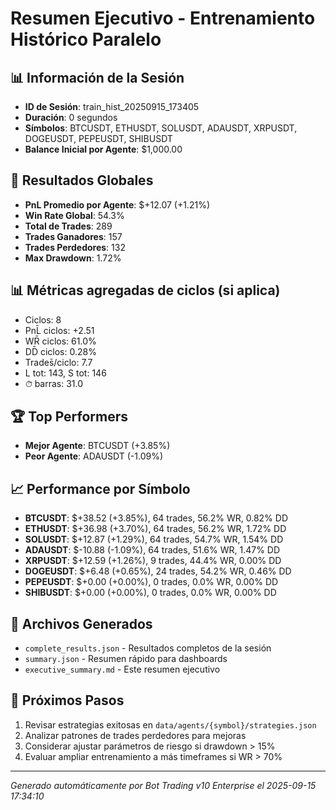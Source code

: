 # Resumen Ejecutivo - Entrenamiento Histórico Paralelo

## 📊 Información de la Sesión
- **ID de Sesión**: train_hist_20250915_173405
- **Duración**: 0 segundos
- **Símbolos**: BTCUSDT, ETHUSDT, SOLUSDT, ADAUSDT, XRPUSDT, DOGEUSDT, PEPEUSDT, SHIBUSDT
- **Balance Inicial por Agente**: $1,000.00

## 🎯 Resultados Globales
- **PnL Promedio por Agente**: $+12.07 (+1.21%)
- **Win Rate Global**: 54.3%
- **Total de Trades**: 289
- **Trades Ganadores**: 157
- **Trades Perdedores**: 132
- **Max Drawdown**: 1.72%

## 📊 Métricas agregadas de ciclos (si aplica)
- Ciclos: 8
- PnL̄ ciclos: +2.51
- WR̄ ciclos: 61.0%
- DD̄ ciclos: 0.28%
- Trades̄/ciclo: 7.7
- L tot: 143, S tot: 146
- ⏱̄ barras: 31.0


## 🏆 Top Performers
- **Mejor Agente**: BTCUSDT (+3.85%)
- **Peor Agente**: ADAUSDT (-1.09%)

## 📈 Performance por Símbolo
- **BTCUSDT**: $+38.52 (+3.85%), 64 trades, 56.2% WR, 0.82% DD
- **ETHUSDT**: $+36.98 (+3.70%), 64 trades, 56.2% WR, 1.72% DD
- **SOLUSDT**: $+12.87 (+1.29%), 64 trades, 54.7% WR, 1.54% DD
- **ADAUSDT**: $-10.88 (-1.09%), 64 trades, 51.6% WR, 1.47% DD
- **XRPUSDT**: $+12.59 (+1.26%), 9 trades, 44.4% WR, 0.00% DD
- **DOGEUSDT**: $+6.48 (+0.65%), 24 trades, 54.2% WR, 0.46% DD
- **PEPEUSDT**: $+0.00 (+0.00%), 0 trades, 0.0% WR, 0.00% DD
- **SHIBUSDT**: $+0.00 (+0.00%), 0 trades, 0.0% WR, 0.00% DD

## 📁 Archivos Generados
- `complete_results.json` - Resultados completos de la sesión
- `summary.json` - Resumen rápido para dashboards
- `executive_summary.md` - Este resumen ejecutivo

## 🎯 Próximos Pasos
1. Revisar estrategias exitosas en `data/agents/{symbol}/strategies.json`
2. Analizar patrones de trades perdedores para mejoras
3. Considerar ajustar parámetros de riesgo si drawdown > 15%
4. Evaluar ampliar entrenamiento a más timeframes si WR > 70%

---
*Generado automáticamente por Bot Trading v10 Enterprise el 2025-09-15 17:34:10*
